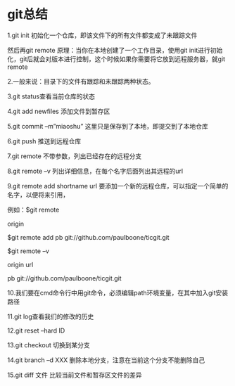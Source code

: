 # **git总结**

1.git init 初始化一个仓库，即该文件下的所有文件都变成了未跟踪文件

然后再git remote  原理：当你在本地创建了一个工作目录，使用git init进行初始化，git后就会对版本进行控制，这个时候如果你需要将它放到远程服务器，就git remote

2.一般来说：目录下的文件有跟踪和未跟踪两种状态。

3.git status查看当前仓库的状态

4.git add newfiles 添加文件到暂存区 

5.git commit –m”miaoshu” 这里只是保存到了本地，即提交到了本地仓库

6.git push 推送到远程仓库

7.git remote 不带参数，列出已经存在的远程分支

8.git remote –v 列出详细信息，在每个名字后面列出其远程的url

9.git remote add shortname url  要添加一个新的远程仓库，可以指定一个简单的名字，以便将来引用，

例如：$git remote

origin

$git remote add pb git://github.com/paulboone/ticgit.git

$git remote –v

origin url

pb git://github.com/paulboone/ticgit.git

10.我们要在cmd命令行中用git命令，必须编辑path环境变量，在其中加入git安装路径

11.git log查看我们的修改的历史

12.git reset –hard ID

13.git checkout 切换到某分支

14.git branch –d XXX 删除本地分支，注意在当前这个分支不能删除自己

15.git diff 文件  比较当前文件和暂存区文件的差异

 